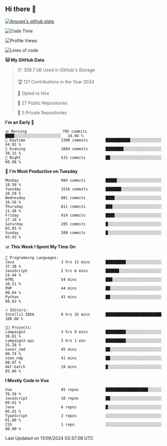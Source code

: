 ## Hi there 👋

[![Anurag's github stats](https://github-readme-stats.vercel.app/api?username=Songwonseok)](https://github.com/anuraghazra/github-readme-stats)



<!--START_SECTION:waka-->
![Code Time](http://img.shields.io/badge/Code%20Time-3%2C043%20hrs%2050%20mins-blue)

![Profile Views](http://img.shields.io/badge/Profile%20Views-0-blue)

![Lines of code](https://img.shields.io/badge/From%20Hello%20World%20I%27ve%20Written-34.8%20million%20lines%20of%20code-blue)

**🐱 My GitHub Data** 

> 📦 358.7 kB Used in GitHub's Storage 
 > 
> 🏆 121 Contributions in the Year 2024
 > 
> 💼 Opted to Hire
 > 
> 📜 27 Public Repositories 
 > 
> 🔑 3 Private Repositories 
 > 
**I'm an Early 🐤** 

```text
🌞 Morning                795 commits         ████░░░░░░░░░░░░░░░░░░░░░   14.94 % 
🌆 Daytime                2390 commits        ███████████░░░░░░░░░░░░░░   44.92 % 
🌃 Evening                1604 commits        ████████░░░░░░░░░░░░░░░░░   30.15 % 
🌙 Night                  531 commits         ██░░░░░░░░░░░░░░░░░░░░░░░   09.98 % 
```
📅 **I'm Most Productive on Tuesday** 

```text
Monday                   984 commits         █████░░░░░░░░░░░░░░░░░░░░   18.50 % 
Tuesday                  1516 commits        ███████░░░░░░░░░░░░░░░░░░   28.50 % 
Wednesday                881 commits         ████░░░░░░░░░░░░░░░░░░░░░   16.56 % 
Thursday                 611 commits         ███░░░░░░░░░░░░░░░░░░░░░░   11.48 % 
Friday                   914 commits         ████░░░░░░░░░░░░░░░░░░░░░   17.18 % 
Saturday                 205 commits         █░░░░░░░░░░░░░░░░░░░░░░░░   03.85 % 
Sunday                   209 commits         █░░░░░░░░░░░░░░░░░░░░░░░░   03.93 % 
```


📊 **This Week I Spent My Time On** 

```text
💬 Programming Languages: 
Java                     3 hrs 12 mins       █████████░░░░░░░░░░░░░░░░   37.38 % 
JavaScript               2 hrs 6 mins        ██████░░░░░░░░░░░░░░░░░░░   24.44 % 
HTML                     54 mins             ███░░░░░░░░░░░░░░░░░░░░░░   10.51 % 
PHP                      44 mins             ██░░░░░░░░░░░░░░░░░░░░░░░   08.64 % 
Python                   41 mins             ██░░░░░░░░░░░░░░░░░░░░░░░   08.03 % 

🔥 Editors: 
IntelliJ IDEA            8 hrs 35 mins       █████████████████████████   100.00 % 

🐱‍💻 Projects: 
campaign2                3 hrs 9 mins        █████████░░░░░░░░░░░░░░░░   36.81 % 
campaign2-api            3 hrs 1 min         █████████░░░░░░░░░░░░░░░░   35.28 % 
naver_cmd                45 mins             ██░░░░░░░░░░░░░░░░░░░░░░░   08.74 % 
nimo_ndp                 41 mins             ██░░░░░░░░░░░░░░░░░░░░░░░   08.07 % 
mkt-batch                19 mins             █░░░░░░░░░░░░░░░░░░░░░░░░   03.86 % 
```

**I Mostly Code in Vue** 

```text
Vue                      85 repos            ███████████████████░░░░░░   76.58 % 
JavaScript               10 repos            ██░░░░░░░░░░░░░░░░░░░░░░░   09.01 % 
Java                     6 repos             █░░░░░░░░░░░░░░░░░░░░░░░░   05.41 % 
TypeScript               2 repos             ░░░░░░░░░░░░░░░░░░░░░░░░░   01.80 % 
CSS                      1 repo              ░░░░░░░░░░░░░░░░░░░░░░░░░   00.90 % 
```




 Last Updated on 11/09/2024 03:37:08 UTC
<!--END_SECTION:waka-->
